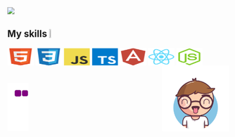 <div>
  <img height="160em" src="https://github-readme-stats.vercel.app/api?username=gabrielEmilio00&count_private=true&include_all_commits=true&show_icons=true&theme=radical&border_radius=10&hide_border=true" />
  
  <!--<img height="160em" src="https://github-readme-stats.vercel.app/api/top-langs/?username=gabrielEmilio00&layout=compact&theme=radical&border_radius=10&hide_border=true" />-->
</div>

<div style="display:inline_block;">
  <h2>My skills  <img align="center" src="https://emojipedia-us.s3.amazonaws.com/source/skype/289/man-technologist_1f468-200d-1f4bb.png" height="4%" width="4%" /></h2>
  <img src="https://raw.githubusercontent.com/devicons/devicon/master/icons/html5/html5-original.svg" alt="HTML" height="40" width="60" align="center" />
  <img src="https://raw.githubusercontent.com/devicons/devicon/master/icons/css3/css3-original.svg" alt="CSS" height="40" width="60" align="center" />
  <img src="https://raw.githubusercontent.com/devicons/devicon/master/icons/javascript/javascript-original.svg" alt="JavaScript" height="40" width="60" align="center" />
  <img src="https://raw.githubusercontent.com/devicons/devicon/master/icons/typescript/typescript-original.svg" alt="TypeScript" height="40" width="60" align="center" />
  <img src="https://raw.githubusercontent.com/devicons/devicon/master/icons/angularjs/angularjs-plain.svg" alt="AngularJs" height="40" width="60" align="center" />
  <img src="https://raw.githubusercontent.com/devicons/devicon/master/icons/react/react-original.svg" alt="ReactJs" height="40" width="60" align="center"/>
  <img src="https://raw.githubusercontent.com/devicons/devicon/master/icons/nodejs/nodejs-original.svg" alt="NodeJs" height="40" width="60" align="center" />
  <img src="https://raw.githubusercontent.com/gabrielEmilio00/gabrielEmilio00/main/assets/bighead.svg" height="150" align="right"/>
</div>

#

![snake gif](https://github.com/gabrielEmilio00/gabrielEmilio00/blob/output/github-contribution-grid-snake.gif)
